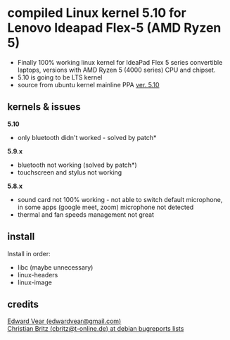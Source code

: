 # compiled Linux kernel 5.10 for Lenovo Ideapad Flex-5 (AMD Ryzen 5)

* Finally 100% working linux kernel for IdeaPad Flex 5 series convertible laptops, versions with AMD Ryzen 5 (4000 series) CPU and chipset.
* 5.10 is going to be LTS kernel
* source from ubuntu kernel mainline PPA [ver. 5.10](https://kernel.ubuntu.com/~kernel-ppa/mainline/v5.10/)

## kernels & issues

**5.10**
* only bluetooth didn't worked - solved by patch*

**5.9.x**
* bluetooth not working (solved by patch*)
* touchscreen and stylus not working

**5.8.x**
* sound card not 100% working - not able to switch default microphone, in some apps (google meet, zoom) microphone not detected
* thermal and fan speeds management not great

## install

Install in order:

* libc (maybe unnecessary)
* linux-headers
* linux-image

## credits

[Edward Vear (edwardvear@gmail.com)](https://marc.info/?l=linux-bluetooth&m=160378222632366&w=2)  
[Christian Britz (cbritz@t-online.de) at debian bugreports lists](https://bugs.debian.org/cgi-bin/bugreport.cgi?bug=972968)



